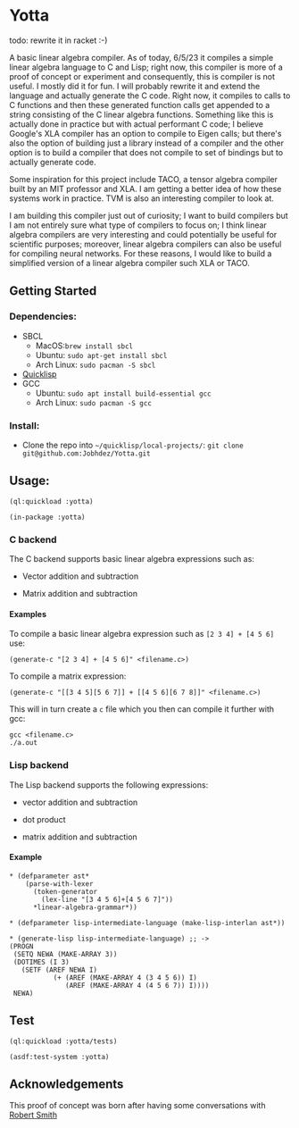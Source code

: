 # Yotta 
todo: rewrite it in racket :-)

A basic linear algebra compiler. As of today, 6/5/23 it compiles a simple linear algebra language to C and Lisp; right now, this compiler is more of a proof of concept or experiment and consequently, this is compiler is not useful. I mostly did it for fun. I will probably rewrite it and extend the language and actually generate the C code. Right now, it compiles to calls to C functions and then these generated function calls get appended to a string consisting of the C linear algebra functions. Something like this is actually done in practice but with actual performant C code; I believe Google's XLA compiler has an option to compile to Eigen calls; but there's also the option of building just a library instead of a compiler and the other option is to build a compiler that does not compile to set of bindings but to actually generate code.

Some inspiration for this project include TACO, a tensor algebra compiler built by an MIT professor and XLA. I am getting a better idea of how these systems work in practice. TVM is also an interesting compiler to look at.

I am building this compiler just out of curiosity; I want to build compilers but I am not entirely sure what type of compilers to focus on; I think linear algebra compilers are very interesting and could potentially be useful for scientific purposes; moreover, linear algebra compilers can also be useful for compiling neural networks. For these reasons, I would like to build a simplified version of a linear algebra compiler such XLA or TACO.

## Getting Started
### Dependencies: 
- SBCL
   * MacOS:`brew install sbcl`
   * Ubuntu: `sudo apt-get install sbcl`
   * Arch Linux: `sudo pacman -S sbcl`
- [Quicklisp](https://www.quicklisp.org/beta/)
- GCC
   * Ubuntu: `sudo apt install build-essential gcc`
   * Arch Linux: `sudo pacman -S gcc`
     

### Install:
- Clone the repo into `~/quicklisp/local-projects/`: `git clone git@github.com:Jobhdez/Yotta.git`

## Usage:
```
(ql:quickload :yotta)

(in-package :yotta)
```
### C backend
The C backend supports basic linear algebra expressions such as:

- Vector addition and subtraction

- Matrix addition and subtraction

#### Examples
To compile a basic linear algebra expression such as `[2 3 4] + [4 5 6]` use:
```
(generate-c "[2 3 4] + [4 5 6]" <filename.c>)
```
To compile a matrix expression:
```
(generate-c "[[3 4 5][5 6 7]] + [[4 5 6][6 7 8]]" <filename.c>)
```
This will in turn create a `c` file  which you then can compile it further with gcc:
```
gcc <filename.c>
./a.out
```

### Lisp backend

The Lisp backend supports the following expressions:

- vector addition and subtraction

- dot product

- matrix addition and subtraction

#### Example

```
* (defparameter ast*
    (parse-with-lexer
      (token-generator
        (lex-line "[3 4 5 6]+[4 5 6 7]"))
      *linear-algebra-grammar*))

* (defparameter lisp-intermediate-language (make-lisp-interlan ast*))

* (generate-lisp lisp-intermediate-language) ;; ->
(PROGN
 (SETQ NEWA (MAKE-ARRAY 3))
 (DOTIMES (I 3)
   (SETF (AREF NEWA I)
           (+ (AREF (MAKE-ARRAY 4 (3 4 5 6)) I)
              (AREF (MAKE-ARRAY 4 (4 5 6 7)) I))))
 NEWA)
```
## Test
```
(ql:quickload :yotta/tests)

(asdf:test-system :yotta)

```

## Acknowledgements
This proof of concept was born after having some conversations with [Robert Smith](https://github.com/stylewarning) 
